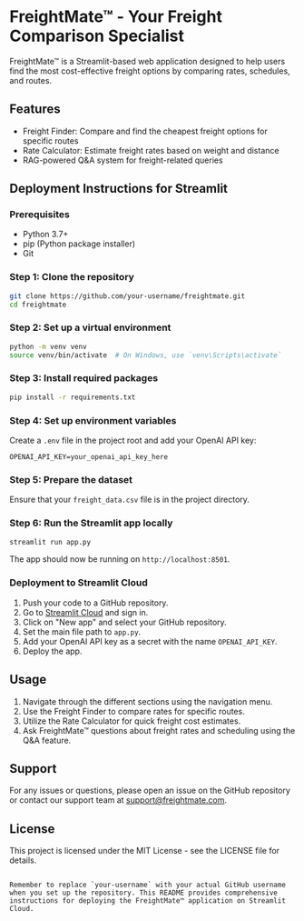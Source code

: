 # FreightMate™ - Your Freight Comparison Specialist

FreightMate™ is a Streamlit-based web application designed to help users find the most cost-effective freight options by comparing rates, schedules, and routes.

## Features

- Freight Finder: Compare and find the cheapest freight options for specific routes
- Rate Calculator: Estimate freight rates based on weight and distance
- RAG-powered Q&A system for freight-related queries

## Deployment Instructions for Streamlit

### Prerequisites

- Python 3.7+
- pip (Python package installer)
- Git

### Step 1: Clone the repository

```bash
git clone https://github.com/your-username/freightmate.git
cd freightmate
```

### Step 2: Set up a virtual environment

```bash
python -m venv venv
source venv/bin/activate  # On Windows, use `venv\Scripts\activate`
```

### Step 3: Install required packages

```bash
pip install -r requirements.txt
```

### Step 4: Set up environment variables

Create a `.env` file in the project root and add your OpenAI API key:

```
OPENAI_API_KEY=your_openai_api_key_here
```

### Step 5: Prepare the dataset

Ensure that your `freight_data.csv` file is in the project directory.

### Step 6: Run the Streamlit app locally

```bash
streamlit run app.py
```

The app should now be running on `http://localhost:8501`.

### Deployment to Streamlit Cloud

1. Push your code to a GitHub repository.
2. Go to [Streamlit Cloud](https://streamlit.io/cloud) and sign in.
3. Click on "New app" and select your GitHub repository.
4. Set the main file path to `app.py`.
5. Add your OpenAI API key as a secret with the name `OPENAI_API_KEY`.
6. Deploy the app.

## Usage

1. Navigate through the different sections using the navigation menu.
2. Use the Freight Finder to compare rates for specific routes.
3. Utilize the Rate Calculator for quick freight cost estimates.
4. Ask FreightMate™ questions about freight rates and scheduling using the Q&A feature.

## Support

For any issues or questions, please open an issue on the GitHub repository or contact our support team at support@freightmate.com.

## License

This project is licensed under the MIT License - see the LICENSE file for details.
```

Remember to replace `your-username` with your actual GitHub username when you set up the repository. This README provides comprehensive instructions for deploying the FreightMate™ application on Streamlit Cloud.